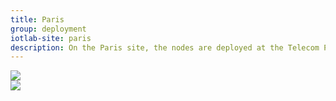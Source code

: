 ```yaml
---
title: Paris
group: deployment
iotlab-site: paris
description: On the Paris site, the nodes are deployed at the Telecom Paris building. Telecom Paris has moved to Palaiseau, in a brand new building in the École Polytechnique district. This site is very useful for practical courses with students.
---
```


<div class="row">
    <div class="col p-1">
        <a href="https://www.openstreetmap.org/#map=19/48.71298/2.20020">
            <img class="img-fluid" src="{{ '/assets/images/deployments/paris/' | relative_url }}plan-paris.png">
        </a>
    </div>
    <div class="w-100">
    </div>
    <div class="col p-1">
        <a href="{{ '/assets/images/deployments/paris/' | relative_url }}node.jpg" data-toggle="lightbox" data-gallery="gallery">
            <img class="img-thumbnail img-fluid" src="{{ '/assets/images/deployments/paris/' | relative_url }}node.jpg">
        </a>
    </div>
</div>
